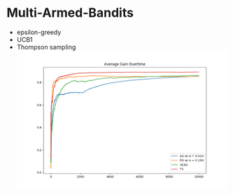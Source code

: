 # Multi-Armed-Bandits
- epsilon-greedy
- UCB1
- Thompson sampling
![smab](https://github.com/lifangda01/Multi-Armed-Bandits/blob/master/smab.png)